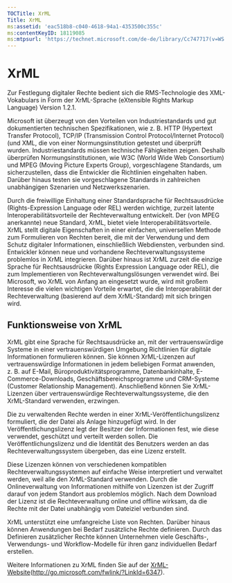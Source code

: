 ```yaml
---
TOCTitle: XrML
Title: XrML
ms:assetid: 'eac518b8-c040-4618-94a1-4353500c355c'
ms:contentKeyID: 18119085
ms:mtpsurl: 'https://technet.microsoft.com/de-de/library/Cc747717(v=WS.10)'
---
```


XrML
====

Zur Festlegung digitaler Rechte bedient sich die RMS-Technologie des XML-Vokabulars in Form der XrML-Sprache (eXtensible Rights Markup Language) Version 1.2.1.

Microsoft ist überzeugt von den Vorteilen von Industriestandards und gut dokumentierten technischen Spezifikationen, wie z. B. HTTP (Hypertext Transfer Protocol), TCP/IP (Transmission Control Protocol/Internet Protocol) (und XML, die von einer Normungsinstitution getestet und überprüft wurden. Industriestandards müssen technische Fähigkeiten zeigen. Deshalb überprüfen Normungsinstitutionen, wie W3C (World Wide Web Consortium) und MPEG (Moving Picture Experts Group), vorgeschlagene Standards, um sicherzustellen, dass die Entwickler die Richtlinien eingehalten haben. Darüber hinaus testen sie vorgeschlagene Standards in zahlreichen unabhängigen Szenarien und Netzwerkszenarien.

Durch die freiwillige Einhaltung einer Standardsprache für Rechtsausdrücke (Rights-Expression Language oder REL) werden wichtige, zurzeit latente Interoperabilitätsvorteile der Rechteverwaltung entwickelt. Der (von MPEG anerkannte) neue Standard, XrML, bietet viele Interoperabilitätsvorteile. XrML stellt digitale Eigenschaften in einer einfachen, universellen Methode zum Formulieren von Rechten bereit, die mit der Verwendung und dem Schutz digitaler Informationen, einschließlich Webdiensten, verbunden sind. Entwickler können neue und vorhandene Rechteverwaltungssysteme problemlos in XrML integrieren. Darüber hinaus ist XrML zurzeit die einzige Sprache für Rechtsausdrücke (Rights Expression Language oder REL), die zum Implementieren von Rechteverwaltungslösungen verwendet wird. Bei Microsoft, wo XrML von Anfang an eingesetzt wurde, wird mit großem Interesse die vielen wichtigen Vorteile erwartet, die die Interoperabilität der Rechteverwaltung (basierend auf dem XrML-Standard) mit sich bringen wird.

Funktionsweise von XrML
-----------------------

XrML gibt eine Sprache für Rechtsausdrücke an, mit der vertrauenswürdige Systeme in einer vertrauenswürdigen Umgebung Richtlinien für digitale Informationen formulieren können. Sie können XrML-Lizenzen auf vertrauenswürdige Informationen in jedem beliebigen Format anwenden, z. B. auf E-Mail, Büroproduktivitätsprogramme, Datenbankinhalte, E-Commerce-Downloads, Geschäftsbereichsprogramme und CRM-Systeme (Customer Relationship Management). Anschließend können Sie XrML-Lizenzen über vertrauenswürdige Rechteverwaltungssysteme, die den XrML-Standard verwenden, erzwingen.

Die zu verwaltenden Rechte werden in einer XrML-Veröffentlichungslizenz formuliert, die der Datei als Anlage hinzugefügt wird. In der Veröffentlichungslizenz legt der Besitzer der Informationen fest, wie diese verwendet, geschützt und verteilt werden sollen. Die Veröffentlichungslizenz und die Identität des Benutzers werden an das Rechteverwaltungssystem übergeben, das eine Lizenz erstellt.

Diese Lizenzen können von verschiedenen kompatiblen Rechteverwaltungssystemen auf einfache Weise interpretiert und verwaltet werden, weil alle den XrML-Standard verwenden. Durch die Onlineverwaltung von Informationen mithilfe von Lizenzen ist der Zugriff darauf von jedem Standort aus problemlos möglich. Nach dem Download der Lizenz ist die Rechteverwaltung online und offline wirksam, da die Rechte mit der Datei unabhängig vom Dateiziel verbunden sind.

XrML unterstützt eine umfangreiche Liste von Rechten. Darüber hinaus können Anwendungen bei Bedarf zusätzliche Rechte definieren. Durch das Definieren zusätzlicher Rechte können Unternehmen viele Geschäfts-, Verwendungs- und Workflow-Modelle für ihren ganz individuellen Bedarf erstellen.

Weitere Informationen zu XrML finden Sie auf der [XrML-Website](http://go.microsoft.com/fwlink/?linkid=6347)(http://go.microsoft.com/fwlink/?LinkId=6347).